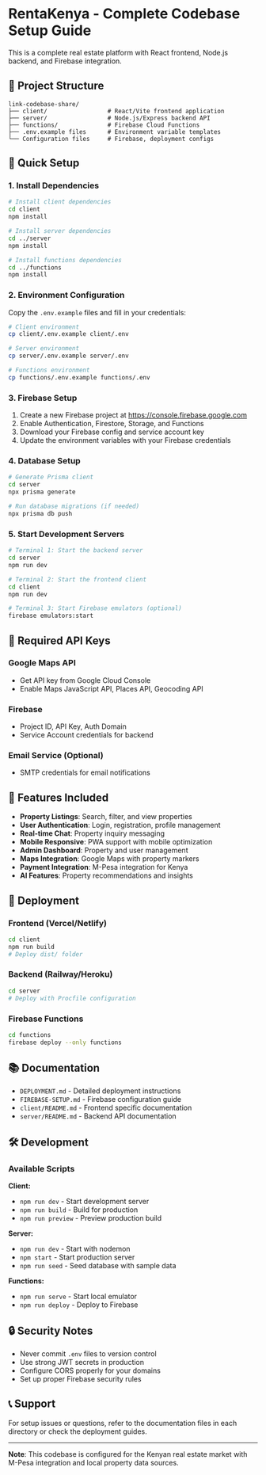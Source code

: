 # RentaKenya - Complete Codebase Setup Guide

This is a complete real estate platform with React frontend, Node.js backend, and Firebase integration.

## 📁 Project Structure

```
link-codebase-share/
├── client/                 # React/Vite frontend application
├── server/                 # Node.js/Express backend API
├── functions/              # Firebase Cloud Functions
├── .env.example files      # Environment variable templates
└── Configuration files     # Firebase, deployment configs
```

## 🚀 Quick Setup

### 1. Install Dependencies

```bash
# Install client dependencies
cd client
npm install

# Install server dependencies
cd ../server
npm install

# Install functions dependencies
cd ../functions
npm install
```

### 2. Environment Configuration

Copy the `.env.example` files and fill in your credentials:

```bash
# Client environment
cp client/.env.example client/.env

# Server environment
cp server/.env.example server/.env

# Functions environment
cp functions/.env.example functions/.env
```

### 3. Firebase Setup

1. Create a new Firebase project at https://console.firebase.google.com
2. Enable Authentication, Firestore, Storage, and Functions
3. Download your Firebase config and service account key
4. Update the environment variables with your Firebase credentials

### 4. Database Setup

```bash
# Generate Prisma client
cd server
npx prisma generate

# Run database migrations (if needed)
npx prisma db push
```

### 5. Start Development Servers

```bash
# Terminal 1: Start the backend server
cd server
npm run dev

# Terminal 2: Start the frontend client
cd client
npm run dev

# Terminal 3: Start Firebase emulators (optional)
firebase emulators:start
```

## 🔧 Required API Keys

### Google Maps API
- Get API key from Google Cloud Console
- Enable Maps JavaScript API, Places API, Geocoding API

### Firebase
- Project ID, API Key, Auth Domain
- Service Account credentials for backend

### Email Service (Optional)
- SMTP credentials for email notifications

## 📱 Features Included

- **Property Listings**: Search, filter, and view properties
- **User Authentication**: Login, registration, profile management
- **Real-time Chat**: Property inquiry messaging
- **Mobile Responsive**: PWA support with mobile optimization
- **Admin Dashboard**: Property and user management
- **Maps Integration**: Google Maps with property markers
- **Payment Integration**: M-Pesa integration for Kenya
- **AI Features**: Property recommendations and insights

## 🚀 Deployment

### Frontend (Vercel/Netlify)
```bash
cd client
npm run build
# Deploy dist/ folder
```

### Backend (Railway/Heroku)
```bash
cd server
# Deploy with Procfile configuration
```

### Firebase Functions
```bash
cd functions
firebase deploy --only functions
```

## 📚 Documentation

- `DEPLOYMENT.md` - Detailed deployment instructions
- `FIREBASE-SETUP.md` - Firebase configuration guide
- `client/README.md` - Frontend specific documentation
- `server/README.md` - Backend API documentation

## 🛠️ Development

### Available Scripts

**Client:**
- `npm run dev` - Start development server
- `npm run build` - Build for production
- `npm run preview` - Preview production build

**Server:**
- `npm run dev` - Start with nodemon
- `npm start` - Start production server
- `npm run seed` - Seed database with sample data

**Functions:**
- `npm run serve` - Start local emulator
- `npm run deploy` - Deploy to Firebase

## 🔒 Security Notes

- Never commit `.env` files to version control
- Use strong JWT secrets in production
- Configure CORS properly for your domains
- Set up proper Firebase security rules

## 📞 Support

For setup issues or questions, refer to the documentation files in each directory or check the deployment guides.

---

**Note**: This codebase is configured for the Kenyan real estate market with M-Pesa integration and local property data sources.
